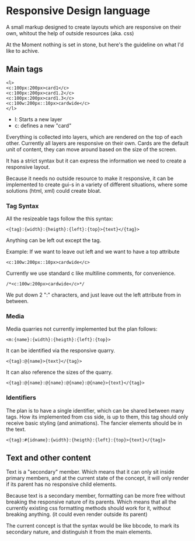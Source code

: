 # Responsive Design language

A small markup designed to create layouts which are responsive on their own, whitout the help of outside resources (aka. css)

At the Moment nothing is set in stone, but here's the guideline on what I'd like to achive. 

## Main tags

```
<l>
<c:100px:200px>card1</c>
<c:100px:200px>card1.2</c>
<c:100px:200px>card1.3</c>
<c:100w:200px::10px>cardwide</c>
</l>
```
* l: Starts a new layer
* c: defines a new "card"

Everything is collected into layers, which are rendered on the top of each other. Currently all layers are responsive on their own.
Cards are the default unit of content, they can move around based on the size of the screen.

It has a strict syntax but it can express the information we need to create a responsive layout.

Because it needs no outside resource to make it responsive, it can be implemented to create gui-s in a variety of different situations,
where some solutions (html, xml) could create bloat.

### Tag Syntax

All the resizeable tags follow the this syntax:
```
<{tag}:{width}:{heigth}:{left}:{top}>{text}</{tag}>
```
Anything can be left out except the tag.

Example:
If we want to leave out left and we want to have a top attribute

```
<c:100w:200px::10px>cardwide</c>
```

Currently we use standard c like multiline comments, for convenience.

```
/*<c:100w:200px>cardwide</c>*/ 
```
We put down 2 ":" characters, and just leave out the left attribute from in between.

### Media

Media quarries not currently implemented but the plan follows:

```
<m:{name}:{width}:{heigth}:{left}:{top}>
```
It can be identified via the responsive quarry.
```
<{tag}:@{name}>{text}</{tag}>
```
It can also reference the sizes of the quarry.
```
<{tag}:@{name}:@{name}:@{name}:@{name}>{text}</{tag}>
```

### Identifiers

The plan is to have a single identifier, which can be shared between many tags.
How its implemented from css side, is up to them, this tag should only receive basic styling (and animations).
The fancier elements should be in the text.
```
<{tag}:#{idname}:{width}:{heigth}:{left}:{top}>{text}</{tag}>
```



## Text and other content

Text is a "secondary" member. 
Which means that it can only sit inside primary members, and at the current state of the concept,
it will only render if its parent has no responsive child elements.

Because text is a secondary member, formatting can be more free without breaking the responsive nature of its parents. 
Which means that all the currently existing css formatting methods should work for it, without breaking anything.
(it could even render outside its parent)

The current concept is that the syntax would be like bbcode, to mark its secondary nature, and distinguish it from the main elements.
